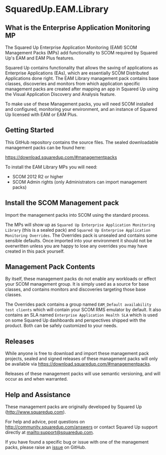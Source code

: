 # SquaredUp.EAM.Library

## What is the Enterprise Application Monitoring MP

The Squared Up Enterprise Application Monitoring (EAM) SCOM Management Packs (MPs) add functionality to SCOM required by Squared Up's EAM and EAM Plus features.

Squared Up contains functionality that allows the saving of applications as Enterprise Applications (EAs), which are essentially SCOM Distributed Applications done right. The EAM Library management pack contains base classes, discoveries and monitors from which application specific management packs are created after mapping an app in Squared Up using the Visual Application Discovery and Analysis feature.

To make use of these Management packs, you will need SCOM installed and configured, monitoring your environment, and an instance of Squared Up licensed with EAM or EAM Plus.

## Getting Started

This GitHub repository contains the source files. The sealed downloadable management packs can be found here:

<https://download.squaredup.com/#managementpacks>

To install the EAM Library MPs you will need:

* SCOM 2012 R2 or higher
* SCOM Admin rights (only Administrators can import management packs)

## Install the SCOM Management pack

Import the management packs into SCOM using the standard process.

The MPs will show up as `Squared Up Enterprise Application Monitoring Library` (this is a sealed pack) and `Squared Up Enterprise Application Monitoring Overrides`. The Overrides pack is unsealed and contains some sensible defaults. Once imported into your environment it should not be overwritten unless you are happy to lose any overrides you may have created in this pack yourself.

## Management Pack Contents

By itself, these management packs do not enable any workloads or effect your SCOM management group. It is simply used as a source for base classes, and contains monitors and discoveries targeting those base classes.

The Overrides pack contains a group named `EAM_Default availability test clients` which will contain your SCOM RMS emulator by default.  It also contains an SLA named `Enterprise Application Health SLA` which is used on some Squared Up dashboards and perspectives shipped with the product.  Both can be safely customized to your needs.

## Releases

While anyone is free to download and import these management pack projects, sealed and signed releases of these management packs will only be available via <https://download.squaredup.com/#managementpacks>.

Releases of these management packs will use semantic versioning, and will occur as and when warranted.

## Help and Assistance

These management packs are originally developed by Squared Up (<http://www.squaredup.com>).

For help and advice, post questions on <http://community.squaredup.com/answers> or contact Squared Up support directly at <mailto:support@squaredup.com>.

If you have found a specific bug or issue with one of the management packs, please raise an [issue](https://github.com/squaredup/SquaredUp.EAM.Library/issues) on GitHub.
